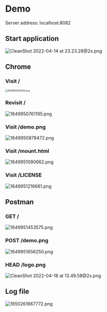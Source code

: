 # Demo

Server address: localhost:8082

## Start application

![CleanShot 2022-04-14 at 23.23.28@2x.png](https://pic.hanjiaming.com.cn/2022/04/14/2c081234feaf9.png)

## Chrome

### Visit /

<img src="https://pic.hanjiaming.com.cn/2022/04/14/a8950b5c6e8c2.png" alt="1649950487826.png" style="zoom:50%;" />

### Revisit /

![1649950761195.png](https://pic.hanjiaming.com.cn/2022/04/14/c0c2d2a708471.png)

### Visit /demo.png

![1649950879472.png](https://pic.hanjiaming.com.cn/2022/04/14/87b7ae13ab9e4.png)

### Visit /mount.html

![1649951090662.png](https://pic.hanjiaming.com.cn/2022/04/14/9d33cd5996d65.png)

### Visit /LICENSE

![1649951216661.png](https://pic.hanjiaming.com.cn/2022/04/14/f2452950b6267.png)

## Postman

### GET /

![1649951453575.png](https://pic.hanjiaming.com.cn/2022/04/14/2f2b31038e34c.png)

### POST /demo.png

![1649951656250.png](https://pic.hanjiaming.com.cn/2022/04/14/62557f5b1de9d.png)

### HEAD /logo.png

![CleanShot 2022-04-18 at 13.49.58@2x.png](https://pic.hanjiaming.com.cn/2022/04/18/cb045464dd447.png)

## Log file

![1650261667772.png](https://pic.hanjiaming.com.cn/2022/04/18/0a98385cc44c2.png)